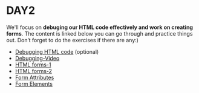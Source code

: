 # DAY2

We'll focus on **debuging our HTML code effectively and work on creating forms**. The content is linked below you can go through and practice things out. Don’t forget to do the exercises if there are any:)

* [Debugging HTML code](https://drive.google.com/drive/folders/1kKrTNk5SNjVutOOS5yJ4fCVnqmKJM6dt?usp=sharing) (optional)
* [Debugging-Video](https://drive.google.com/file/d/1QW7Ho6v6V4BcZyYx9DiQdwXcDF0hHsOD/view?usp=sharing)
* [HTML forms-1](https://www.w3schools.com/html/html_forms.asp)
* [HTML forms-2](https://www.tutorialspoint.com/html/html_forms.htm)
* [Form Attributes](https://www.w3schools.com/html/html_forms_attributes.asp)
* [Form Elements](https://www.w3schools.com/html/html_form_elements.asp)

